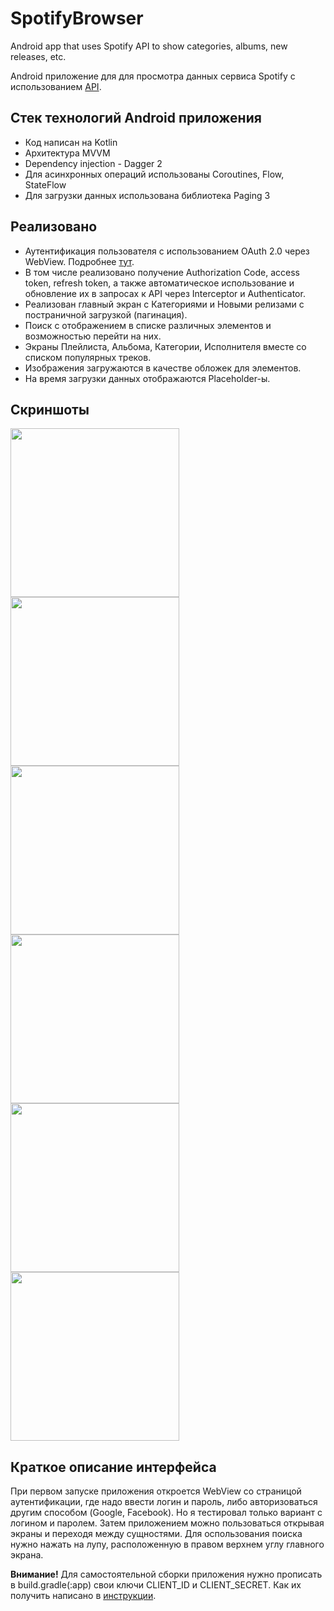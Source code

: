 # SpotifyBrowser

Android app that uses Spotify API to show categories, albums, new releases, etc.

Android приложение для для просмотра данных сервиса Spotify с
использованием [API](https://developer.spotify.com/documentation/web-api/reference/).

## Стек технологий Android приложения

* Код написан на Kotlin
* Архитектура MVVM
* Dependency injection - Dagger 2
* Для асинхронных операций использованы Coroutines, Flow, StateFlow
* Для загрузки данных использована библиотека Paging 3

## Реализовано

* Аутентификация пользователя с использованием OAuth 2.0 через WebView.
  Подробнее [тут](https://developer.spotify.com/documentation/general/guides/authorization-guide/).
* В том числе реализовано получение Authorization Code, access token, refresh token, а также
  автоматическое использование и обновление их в запросах к API через Interceptor и Authenticator.
* Реализован главный экран с Категориями и Новыми релизами с постраничной загрузкой (пагинация).
* Поиск с отображением в списке различных элементов и возможностью перейти на них.
* Экраны Плейлиста, Альбома, Категории, Исполнителя вместе со списком популярных треков.
* Изображения загружаются в качестве обложек для элементов.
* На время загрузки данных отображаются Placeholder-ы.

## Скриншоты

<img src="screenshots/screenshot1.png" width="270"> <img src="screenshots/screenshot2.png" width="270">
<img src="screenshots/screenshot3.png" width="270"> <img src="screenshots/screenshot4.png" width="270">
<img src="screenshots/screenshot5.png" width="270"> <img src="screenshots/screenshot6.png" width="270">

## Краткое описание интерфейса

При первом запуске приложения откроется WebView со страницой аутентификации, где надо ввести логин и
пароль, либо авторизоваться другим способом (Google, Facebook). Но я тестировал только вариант с
логином и паролем. Затем приложением можно пользоваться открывая экраны и переходя между сущностями.
Для оспользования поиска нужно нажать на лупу, расположенную в правом верхнем углу главного экрана.

**Внимание!**
Для самостоятельной сборки приложения нужно прописать в build.gradle(:app) свои ключи CLIENT_ID и
CLIENT_SECRET. Как их получить написано
в [инструкции](https://developer.spotify.com/documentation/general/guides/authorization-guide/).
